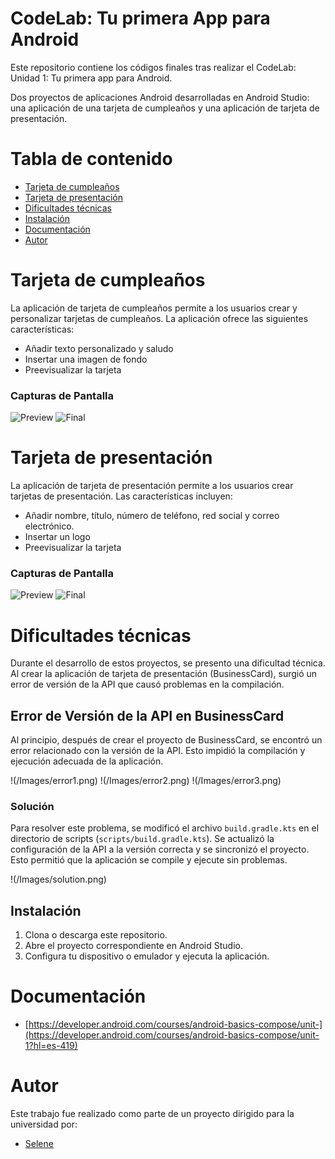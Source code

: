 # CodeLab: Tu primera App para Android

Este repositorio contiene los códigos finales tras realizar el CodeLab: Unidad 1: Tu primera app para Android.

Dos proyectos de aplicaciones Android desarrolladas en Android Studio: una aplicación de una tarjeta de cumpleaños y una aplicación de tarjeta de presentación.

# Tabla de contenido
- [Tarjeta de cumpleaños](#tarjeta-de-cumpleaños)
- [Tarjeta de presentación](#tarjeta-de-presentacion)
- [Dificultades técnicas](#dificultades-técnicas)
- [Instalación](#instalación)
- [Documentación](#documentación)
- [Autor](#autor)

# Tarjeta de cumpleaños

La aplicación de tarjeta de cumpleaños permite a los usuarios crear y personalizar tarjetas de cumpleaños. La aplicación ofrece las siguientes características:
- Añadir texto personalizado y saludo
- Insertar una imagen de fondo
- Preevisualizar la tarjeta

### Capturas de Pantalla

![Preview](/Images/PreviewBirthdayCard.png)
![Final](/Images/BirthdayCard.png)

# Tarjeta de presentación

La aplicación de tarjeta de presentación permite a los usuarios crear tarjetas de presentación. Las características incluyen:
- Añadir nombre, título, número de teléfono, red social y correo electrónico.
- Insertar un logo
- Preevisualizar la tarjeta

### Capturas de Pantalla

![Preview](/Images/PreviewBusinessCard.png)
![Final](/Images/BusinessCard.png)

# Dificultades técnicas

Durante el desarrollo de estos proyectos, se presento una dificultad técnica. Al crear la aplicación de tarjeta de presentación (BusinessCard), surgió un error de versión de la API que causó problemas en la compilación.

## Error de Versión de la API en BusinessCard

Al principio, después de crear el proyecto de BusinessCard, se encontró un error relacionado con la versión de la API. Esto impidió la compilación y ejecución adecuada de la aplicación.

!(/Images/error1.png)
!(/Images/error2.png)
!(/Images/error3.png)

### Solución

Para resolver este problema, se modificó el archivo `build.gradle.kts` en el directorio de scripts (`scripts/build.gradle.kts`). Se actualizó la configuración de la API a la versión correcta y se sincronizó el proyecto. Esto permitió que la aplicación se compile y ejecute sin problemas.

!(/Images/solution.png)

## Instalación

1. Clona o descarga este repositorio.
2. Abre el proyecto correspondiente en Android Studio.
3. Configura tu dispositivo o emulador y ejecuta la aplicación.

# Documentación
- [https://developer.android.com/courses/android-basics-compose/unit-](https://developer.android.com/courses/android-basics-compose/unit-1?hl=es-419)
  
# Autor
Este trabajo fue realizado como parte de un proyecto dirigido para la universidad por:
- [Selene](https://github.com/SeleneGonzalezCurbelo)
